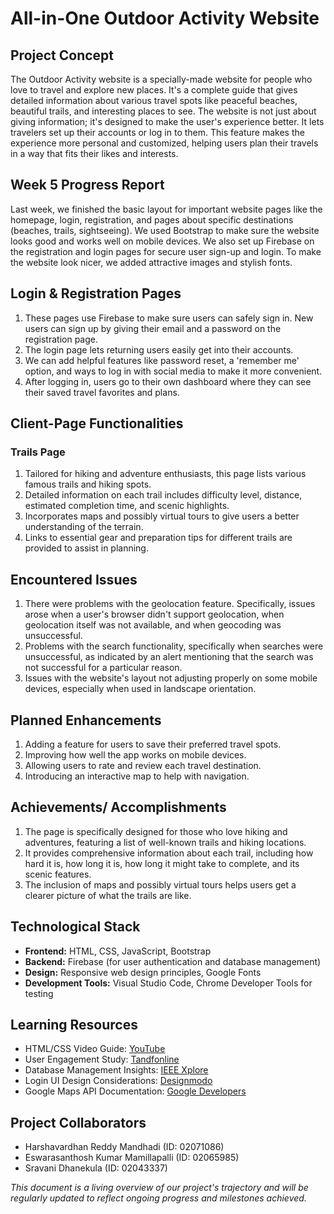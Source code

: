 # All-in-One Outdoor Activity Website

## Project Concept
The Outdoor Activity website is a specially-made website for people who love to travel and explore new places. It's a complete guide that gives detailed information about various travel spots like peaceful beaches, beautiful trails, and interesting places to see. The website is not just about giving information; it's designed to make the user's experience better. It lets travelers set up their accounts or log in to them. This feature makes the experience more personal and customized, helping users plan their travels in a way that fits their likes and interests.

## Week 5 Progress Report
Last week, we finished the basic layout for important website pages like the homepage, login, registration, and pages about specific destinations (beaches, trails, sightseeing). We used Bootstrap to make sure the website looks good and works well on mobile devices. We also set up Firebase on the registration and login pages for secure user sign-up and login. To make the website look nicer, we added attractive images and stylish fonts.

## Login & Registration Pages
1. These pages use Firebase to make sure users can safely sign in. New users can sign up by giving their email and a password on the registration page.
2. The login page lets returning users easily get into their accounts.
3. We can add helpful features like password reset, a 'remember me' option, and ways to log in with social media to make it more convenient.
4. After logging in, users go to their own dashboard where they can see their saved travel favorites and plans.

## Client-Page Functionalities

### Trails Page
1. Tailored for hiking and adventure enthusiasts, this page lists various famous trails and hiking spots.
2. Detailed information on each trail includes difficulty level, distance, estimated completion time, and scenic highlights.
3. Incorporates maps and possibly virtual tours to give users a better understanding of the terrain.
4. Links to essential gear and preparation tips for different trails are provided to assist in planning.

## Encountered Issues
1. There were problems with the geolocation feature. Specifically, issues arose when a user's browser didn't support geolocation, when geolocation itself was not available, and when geocoding was unsuccessful.
2. Problems with the search functionality, specifically when searches were unsuccessful, as indicated by an alert mentioning that the search was not successful for a particular reason.
3. Issues with the website's layout not adjusting properly on some mobile devices, especially when used in landscape orientation.

## Planned Enhancements
1. Adding a feature for users to save their preferred travel spots.
2. Improving how well the app works on mobile devices.
3. Allowing users to rate and review each travel destination.
4. Introducing an interactive map to help with navigation.

## Achievements/ Accomplishments
1. The page is specifically designed for those who love hiking and adventures, featuring a list of well-known trails and hiking locations.
2. It provides comprehensive information about each trail, including how hard it is, how long it is, how long it might take to complete, and its scenic features.
3. The inclusion of maps and possibly virtual tours helps users get a clearer picture of what the trails are like.

## Technological Stack
- **Frontend:** HTML, CSS, JavaScript, Bootstrap
- **Backend:** Firebase (for user authentication and database management)
- **Design:** Responsive web design principles, Google Fonts
- **Development Tools:** Visual Studio Code, Chrome Developer Tools for testing

## Learning Resources
- HTML/CSS Video Guide: [YouTube](https://www.youtube.com/watch?v=9kRgVxULbag)
- User Engagement Study: [Tandfonline](https://www.tandfonline.com/doi/abs/10.1080/19368623.2011.577706)
- Database Management Insights: [IEEE Xplore](https://ieeexplore.ieee.org/document/6121641)
- Login UI Design Considerations: [Designmodo](https://designmodo.com/login-forms-websites-apps/)
- Google Maps API Documentation: [Google Developers](https://developers.google.com/custom-search/docs/ui)

## Project Collaborators
- Harshavardhan Reddy Mandhadi (ID: 02071086)
- Eswarasanthosh Kumar Mamillapalli (ID: 02065985)
- Sravani Dhanekula (ID: 02043337)

*This document is a living overview of our project's trajectory and will be regularly updated to reflect ongoing progress and milestones achieved.*